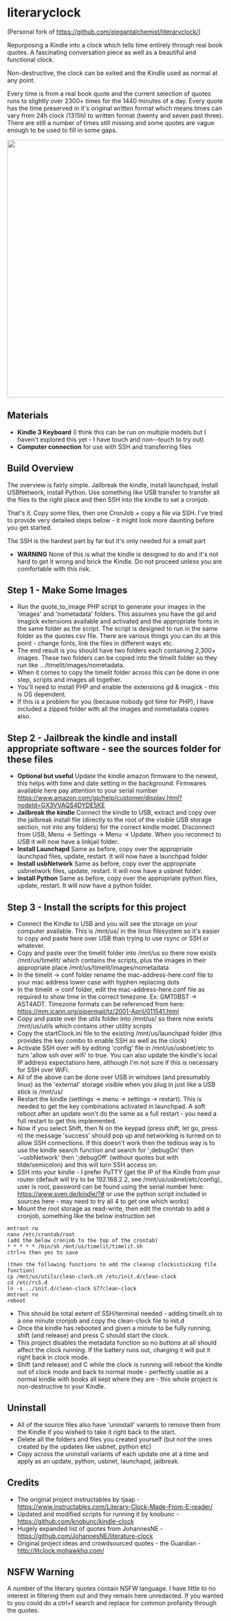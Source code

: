 # literaryclock

(Personal fork of https://github.com/elegantalchemist/literaryclock/)

Repurposing a Kindle into a clock which tells time entirely through real book quotes. A fascinating conversation piece as well as a beautiful and functional clock.

Non-destructive, the clock can be exited and the Kindle used as normal at any point.

Every time is from a real book quote and the current selection of quotes runs to slightly over 2300+ times for the 1440 minutes of a day. Every quote has the time preserved in it's original written format which means times can vary from 24h clock (1315h) to written format (twenty and seven past three). There are still a number of times still missing and some quotes are vague enough to be used to fill in some gaps.

<p align="center">
<img src="https://github.com/elegantalchemist/literaryclock/blob/main/images/literaryclockrunning.jpg" height="600">
</p>

## Materials
* **Kindle 3 Keyboard** (I think this can be run on multiple models but I haven't explored this yet - I have touch and non--touch to try out)
* **Computer connection** for use with SSH and transferring files

## Build Overview
The overview is fairly simple. Jailbreak the kindle, install launchpad, install USBNetwork, install Python. Use something like USB transfer to transfer all the files to the right place and then SSH into the kindle to set a cronjob.

That's it. Copy some files, then one CronJob + copy a file via SSH. I've tried to provide very detailed steps below - it might look more daunting before you get started.

The SSH is the hardest part by far but it's only needed for a small part

* **WARNING** None of this is what the kindle is designed to do and it's not hard to get it wrong and brick the Kindle. Do not proceed unless you are comfortable with this risk.

## **Step 1 - Make Some Images**
* Run the quote_to_image PHP script to generate your images in the 'images' and 'nometadata' folders. This assumes you have the gd and imagick extensions available and activated and the appropriate fonts in the same folder as the script. The script is designed to run in the same folder as the quotes csv file. There are various things you can do at this point - change fonts, link the files in different ways etc.
* The end result is you should have two folders each containing 2,300+ images. These two folders can be copied into the timelit folder so they run like .../timelit/images/nometadata.
* When it comes to copy the timelit folder across this can be done in one step, scripts and images all together.
* You'll need to install PHP and enable the extensions gd & imagick - this is OS dependent.
* If this is a problem for you (because nobody got time for PHP), I have included a zipped folder with all the images and nometadata copies also.

## **Step 2** - Jailbreak the kindle and install appropriate software - see the sources folder for these files
* **Optional but useful** Update the kindle amazon firmware to the newest, this helps with time and date setting in the background. Firmwares available here pay attention to your serial number https://www.amazon.com/gp/help/customer/display.html?nodeId=GX3VVAQS4DYDE5KE
* **Jailbreak the kindle** Connect the kindle to USB, extract and copy over the jailbreak install file (directly to the root of the visible USB storage section, not into any folders) for the correct kindle model. Disconnect from USB, Menu -> Settings -> Menu -> Update. When you reconnect to USB it will now have a linkjail folder.
* **Install Launchapd** Same as before, copy over the appropriate launchpad files, update, restart. It will now have a launchpad folder
* **Install usbNetwork** Same as before, copy over the appropriate usbnetwork files, update, restart. It will now have a usbnet folder.
* **Install Python** Same as before, copy over the appropriate python files, update, restart. It will now have a python folder.


## **Step 3** - Install the scripts for this project
* Connect the Kindle to USB and you will see the storage on your computer available. This is /mnt/us/ in the linux filesystem so it's easier to copy and paste here over USB than trying to use rsync or SSH or whatever.
* Copy and paste over the timelit folder into /mnt/us so there now exists /mnt/us/timelit/ which contains the scripts, plus the images in their appropriate place /mnt/us/timelit/images/nometadata
* In the timelit -> conf folder rename the mac-address-here.conf file to your mac address lower case with hyphen replacing dots
* In the timelit -> conf folder, edit the mac-address-here.conf file as required to show time in the correct timezone. Ex: GMT0BST -> AST4ADT. Timezone formats can be referenced from here: https://mm.icann.org/pipermail/tz/2001-April/011541.html
* Copy and paste over the utils folder into /mnt/us/ so there now exists /mnt/us/utils which contains other utility scripts
* Copy the startClock.ini file to the existing /mnt/us/launchpad folder (this provides the key combo to enable SSH as well as the clock)
* Activate SSH over wifi by editing 'config' file in /mnt/us/usbnet/etc to turn 'allow ssh over wifi' to true. You can also update the kindle's local IP address expectations here, although I'm not sure if this is necessary for SSH over WiFi.
* All of the above can be done over USB in windows (and presumably linux) as the 'external' storage visible when you plug in just like a USB stick is /mnt/us/
* Restart the kindle (settings -> menu -> settings -> restart). This is needed to get the key combinations activated in launchpad. A soft reboot after an update won't do the same as a full restart - you need a full restart to get this implemented.
* Now if you select Shift, then N on the keypad (press shift, let go, press n) the message 'success' should pop up and networking is turned on to allow SSH connections. If this doesn't work then the tedious way is to use the kindle search function and search for ';debugOn' then '~usbNetwork' then ';debugOff' (without quotes but with tilde/semicolon) and this will turn SSH access on.
* SSH into your kindle - I prefer PuTTY (get the IP of the Kindle from your router (default will try to be 192.168.2.2, see /mnt/us/usbnet/etc/config), user is root, password can be found using the serial number here: https://www.sven.de/kindle/?# or use the python script included in sources here - may need to try all 4 to get one which works)
* Mount the root storage as read-write, then edit the crontab to add a cronjob, something like the below instruction set

```
mntroot rw
nano /etc/crontab/root
(add the below cronjob to the top of the crontab)
* * * * * /bin/sh /mnt/us/timelit/timelit.sh
ctrl+x then yes to save

(then the following functions to add the cleanup clockisticking file function)
cp /mnt/us/utils/clean-clock.sh /etc/init.d/clean-clock
cd /etc/rcS.d
ln -s ../init.d/clean-clock S77clean-clock
mntroot ro
reboot
```

* This should be total extent of SSH/terminal needed - adding timelit.sh to a one minute cronjob and copy the clean-clock file to init.d
* Once the kindle has rebooted and given a minute to be fully running, shift (and release) and press C should start the clock.
* This project disables the metadata function so no buttons at all should affect the clock running. If the battery runs out, charging it will put it right back in clock mode.
* Shift (and release) and C while the clock is running will reboot the kindle out of clock mode and back to normal mode - perfectly usable as a normal kindle with books all kept where they are - this whole project is non-destructive to your Kindle.

## Uninstall
* All of the source files also have 'uninstall' variants to remove them from the Kindle if you wished to take it right back to the start.
* Delete all the folders and files you created yourself (but not the ones created by the updates like usbnet, python etc)
* Copy across the uninstall variants of each update one at a time and apply as an update, python, usbnet, launchapd, jailbreak.

## Credits
* The original project instructables by tjaap - https://www.instructables.com/Literary-Clock-Made-From-E-reader/
* Updated and modified scripts for running it by knobunc - https://github.com/knobunc/kindle-clock
* Hugely expanded list of quotes from JohannesNE - https://github.com/JohannesNE/literature-clock
* Original project ideas and crowdsourced quotes - the Guardian - http://litclock.mohawkhq.com/

## NSFW Warning
A number of the literary quotes contain NSFW language. I have little to no interest in filtering them out and they remain here unredacted. If you wanted to you could do a ctrl+f search and replace for common profanity through the quotes.
